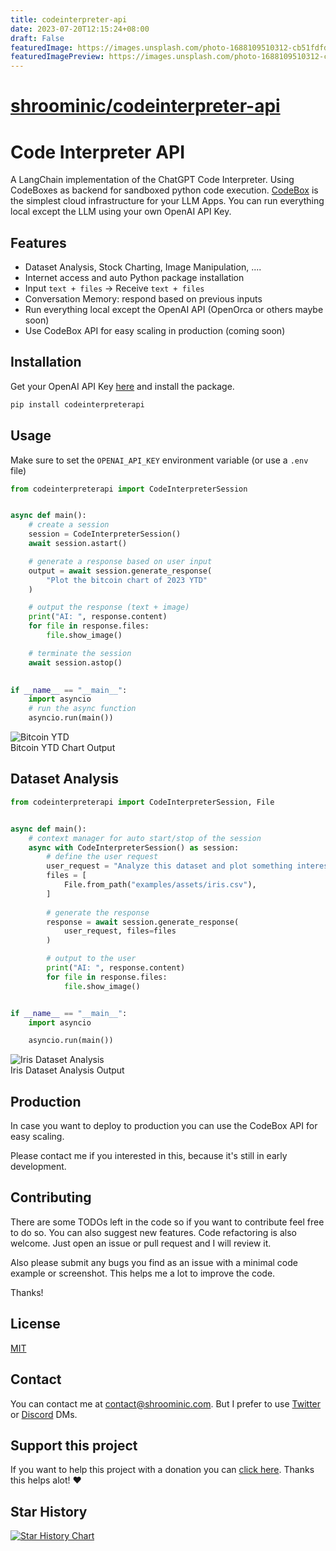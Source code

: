 ```yaml
---
title: codeinterpreter-api
date: 2023-07-20T12:15:24+08:00
draft: False
featuredImage: https://images.unsplash.com/photo-1688109510312-cb51fdfdacd3?ixid=M3w0NjAwMjJ8MHwxfHJhbmRvbXx8fHx8fHx8fDE2ODk4MjY1MDR8&ixlib=rb-4.0.3
featuredImagePreview: https://images.unsplash.com/photo-1688109510312-cb51fdfdacd3?ixid=M3w0NjAwMjJ8MHwxfHJhbmRvbXx8fHx8fHx8fDE2ODk4MjY1MDR8&ixlib=rb-4.0.3
---
```


# [shroominic/codeinterpreter-api](https://github.com/shroominic/codeinterpreter-api)

# Code Interpreter API

A LangChain implementation of the ChatGPT Code Interpreter.
Using CodeBoxes as backend for sandboxed python code execution.
[CodeBox](https://github.com/shroominic/codebox-api/tree/main) is the simplest cloud infrastructure for your LLM Apps.
You can run everything local except the LLM using your own OpenAI API Key.

## Features

- Dataset Analysis, Stock Charting, Image Manipulation, ....
- Internet access and auto Python package installation
- Input `text + files` -> Receive `text + files`
- Conversation Memory: respond based on previous inputs
- Run everything local except the OpenAI API (OpenOrca or others maybe soon)
- Use CodeBox API for easy scaling in production (coming soon)

## Installation

Get your OpenAI API Key [here](https://platform.openai.com/account/api-keys) and install the package.

```bash
pip install codeinterpreterapi
```

## Usage

Make sure to set the `OPENAI_API_KEY` environment variable (or use a `.env` file)

```python
from codeinterpreterapi import CodeInterpreterSession


async def main():
    # create a session
    session = CodeInterpreterSession()
    await session.astart()

    # generate a response based on user input
    output = await session.generate_response(
        "Plot the bitcoin chart of 2023 YTD"
    )

    # output the response (text + image)
    print("AI: ", response.content)
    for file in response.files:
        file.show_image()

    # terminate the session
    await session.astop()
    

if __name__ == "__main__":
    import asyncio
    # run the async function
    asyncio.run(main())

```

![Bitcoin YTD](https://github.com/shroominic/codeinterpreter-api/blob/main/examples/assets/bitcoin_chart.png?raw=true)  
Bitcoin YTD Chart Output

## Dataset Analysis

```python
from codeinterpreterapi import CodeInterpreterSession, File


async def main():
    # context manager for auto start/stop of the session
    async with CodeInterpreterSession() as session:
        # define the user request
        user_request = "Analyze this dataset and plot something interesting about it."
        files = [
            File.from_path("examples/assets/iris.csv"),
        ]
        
        # generate the response
        response = await session.generate_response(
            user_request, files=files
        )

        # output to the user
        print("AI: ", response.content)
        for file in response.files:
            file.show_image()


if __name__ == "__main__":
    import asyncio

    asyncio.run(main())
```

![Iris Dataset Analysis](https://github.com/shroominic/codeinterpreter-api/blob/main/examples/assets/iris_analysis.png?raw=true)  
Iris Dataset Analysis Output

## Production

In case you want to deploy to production you can use the CodeBox API for easy scaling.

Please contact me if you interested in this, because it's still in early development.

## Contributing

There are some TODOs left in the code
so if you want to contribute feel free to do so.
You can also suggest new features. Code refactoring is also welcome.
Just open an issue or pull request and I will review it.

Also please submit any bugs you find as an issue
with a minimal code example or screenshot.
This helps me a lot to improve the code.

Thanks!

## License

[MIT](https://choosealicense.com/licenses/mit/)

## Contact

You can contact me at [contact@shroominic.com](mailto:contact@shroominic.com).
But I prefer to use [Twitter](https://twitter.com/shroominic) or [Discord](https://gptassistant.app/community) DMs.

## Support this project

If you want to help this project with a donation you can [click here](https://ko-fi.com/shroominic).
Thanks this helps alot! ❤️

## Star History

<a href="https://star-history.com/#shroominic/codeinterpreter-api&Date">
  <picture>
    <source media="(prefers-color-scheme: dark)" srcset="https://api.star-history.com/svg?repos=shroominic/codeinterpreter-api&type=Date&theme=dark" />
    <source media="(prefers-color-scheme: light)" srcset="https://api.star-history.com/svg?repos=shroominic/codeinterpreter-api&type=Date" />
    <img alt="Star History Chart" src="https://api.star-history.com/svg?repos=shroominic/codeinterpreter-api&type=Date" />
  </picture>
</a>

